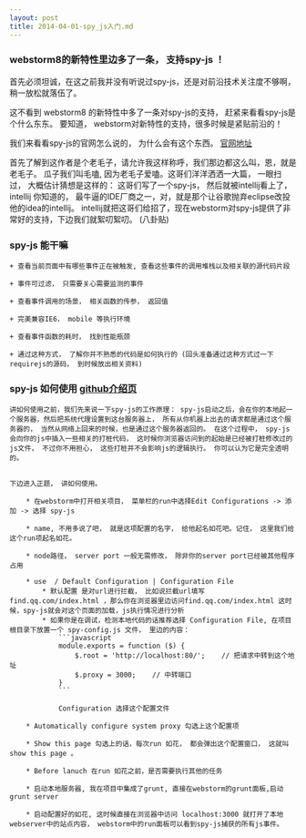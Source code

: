 ```yaml
---
layout: post
title: 2014-04-01-spy_js入门.md
---
```


### webstorm8的新特性里边多了一条， 支持spy-js ！

首先必须坦诚，在这之前我并没有听说过spy-js，还是对前沿技术关注度不够啊，稍一放松就落伍了。

这不看到 webstorm8 的新特性中多了一条对spy-js的支持， 赶紧来看看spy-js是个什么东东。 要知道， webstorm对新特性的支持，很多时候是紧贴前沿的！

我们来看看spy-js的官网怎么说的， 为什么会有这个东西。 [官网地址](http://spy-js.com/why.html)

首先了解到这作者是个老毛子，请允许我这样称呼，我们那边都这么叫，恩，就是老毛子。 瓜子我们叫毛嗑, 因为老毛子爱嗑。这哥们洋洋洒洒一大篇， 一眼扫过， 大概估计猜想是这样的： 这哥们写了一个spy-js， 然后就被intellij看上了， intellij 你知道的， 最牛逼的IDE厂商之一，对，就是那个让谷歌抛弃eclipse改投他的idea的intellij。 intellij就把这哥们给招了，现在webstorm对spy-js提供了非常好的支持，下边我们就絮叨絮叨。 (八卦贴)

### spy-js 能干嘛

    + 查看当前页面中有哪些事件正在被触发, 查看这些事件的调用堆栈以及相关联的源代码片段

    + 事件可过滤， 只需要关心需要监测的事件

    + 查看事件调用的场景， 相关函数的传参， 返回值

    + 完美兼容IE6， mobile 等执行环境

    + 查看事件函数的耗时， 找到性能瓶颈

    + 通过这种方式， 了解你并不熟悉的代码是如何执行的 (回头准备通过这种方式过一下requirejs的源码， 到时候放出相关资料)


### spy-js 如何使用 [github介绍页](https://github.com/spy-js/spy-js)

    讲如何使用之前，我们先来说一下spy-js的工作原理： spy-js启动之后，会在你的本地起一个服务器，然后把系统代理设置到这台服务器上， 所有从你机器上出去的请求都是通过这个服务器的， 当然从网络上回来的时候，也是通过这个服务器返回的。 在这个过程中， spy-js会向你的js中插入一些相关的打桩代码， 这时候你浏览器访问到的起始是已经被打桩修改过的js文件， 不过你不用担心， 这些打桩并不会影响js的逻辑执行。 你可以认为它是完全透明的。


    下边进入正题， 讲如何使用。
    
        * 在webstorm中打开相关项目， 菜单栏的run中选择Edit Configurations -> 添加 -> 选择 spy-js

        * name, 不用多说了吧， 就是这项配置的名字， 给他起名如花吧。记住， 这里我们给这个run项起名如花。

        * node路径， server port 一般无需修改， 除非你的server port已经被其他程序占用

        * use  / Default Configuration | Configuration File
            * 默认配置 是对url进行拦截， 比如说拦截url填写 find.qq.com/index.html ，那么你在浏览器里边访问find.qq.com/index.html 这时候，spy-js就会对这个页面的加载，js执行情况进行分析
            * 如果你是在调试，检测本地代码的话推荐选择 Configuration File, 在项目根目录下放置一个 spy-config.js 文件， 里边的内容：
                ```javascript
                module.exports = function ($) {
                    $.root = 'http://localhost:80/';    // 把请求中转到这个地址
                    $.proxy = 3000;    // 中转端口
                }
                ```

                Configuration 选择这个配置文件

        * Automatically configure system proxy 勾选上这个配置项

        * Show this page 勾选上的话，每次run 如花， 都会弹出这个配置窗口， 这就叫show this page 。

        * Before lanuch 在run 如花之前，是否需要执行其他的任务

        * 启动本地服务器, 我在项目中集成了grunt, 直接在webstorm的grunt面板,启动grunt server

        * 启动配置好的如花, 这时候直接在浏览器中访问 localhost:3000 就打开了本地webserver中的站点内容， webstorm中的run面板可以看到spy-js捕获的所有js事件。





